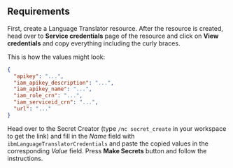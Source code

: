 
## Requirements

First, create a Language Translator resource. After the resource is created, head over to **Service credentials** page of the resource and click on **View credentials** and copy everything including the curly braces.

This is how the values might look:
```json
{
  "apikey": "...",
  "iam_apikey_description": "...",
  "iam_apikey_name": "...",
  "iam_role_crn": "...",
  "iam_serviceid_crn": "...",
  "url": "..."
}
```

Head over to the Secret Creator (type `/nc secret_create` in your workspace to get the link) and fill in the *Name* field with `ibmLanguageTranslatorCredentials` and paste the copied values in the corresponding *Value* field. Press **Make Secrets** button and follow the instructions.
